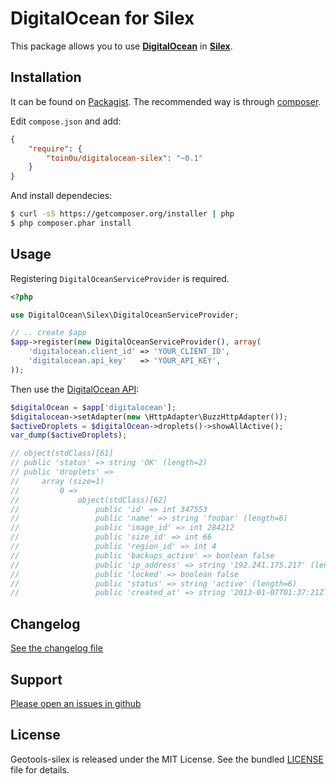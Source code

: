 DigitalOcean for Silex
======================

This package allows you to use [**DigitalOcean**](https://github.com/toin0u/DigitalOcean) in [**Silex**](http://silex.sensiolabs.org/).


Installation
------------

It can be found on [Packagist](https://packagist.org/packages/toin0u/digitalocean-silex).
The recommended way is through [composer](http://getcomposer.org).

Edit `compose.json` and add:

```json
{
    "require": {
        "toin0u/digitalocean-silex": "~0.1"
    }
}
```

And install dependecies:

```bash
$ curl -sS https://getcomposer.org/installer | php
$ php composer.phar install
```

Usage
-----

Registering `DigitalOceanServiceProvider` is required.

```php
<?php

use DigitalOcean\Silex\DigitalOceanServiceProvider;

// .. create $app
$app->register(new DigitalOceanServiceProvider(), array(
    'digitalocean.client_id' => 'YOUR_CLIENT_ID',
    'digitalocean.api_key'   => 'YOUR_API_KEY',
));
```

Then use the [DigitalOcean API](https://github.com/toin0u/DigitalOcean#api):

```php
$digitalOcean = $app['digitalocean'];
$digitalocean->setAdapter(new \HttpAdapter\BuzzHttpAdapter());
$activeDroplets = $digitalOcean->droplets()->showAllActive();
var_dump($activeDroplets);

// object(stdClass)[61]
// public 'status' => string 'OK' (length=2)
// public 'droplets' =>
//     array (size=1)
//         0 =>
//             object(stdClass)[62]
//                 public 'id' => int 347553
//                 public 'name' => string 'foobar' (length=6)
//                 public 'image_id' => int 284212
//                 public 'size_id' => int 66
//                 public 'region_id' => int 4
//                 public 'backups_active' => boolean false
//                 public 'ip_address' => string '192.241.175.217' (length=15)
//                 public 'locked' => boolean false
//                 public 'status' => string 'active' (length=6)
//                 public 'created_at' => string '2013-01-07T01:37:21Z' (length=20)
```


Changelog
---------

[See the changelog file](https://github.com/toin0u/DigitalOcean-silex/blob/master/CHANGELOG.md)


Support
-------

[Please open an issues in github](https://github.com/toin0u/DigitalOcean-silex/issues)


License
-------

Geotools-silex is released under the MIT License. See the bundled
[LICENSE](https://github.com/toin0u/DigitalOcean-silex/blob/master/LICENSE) file for details.
